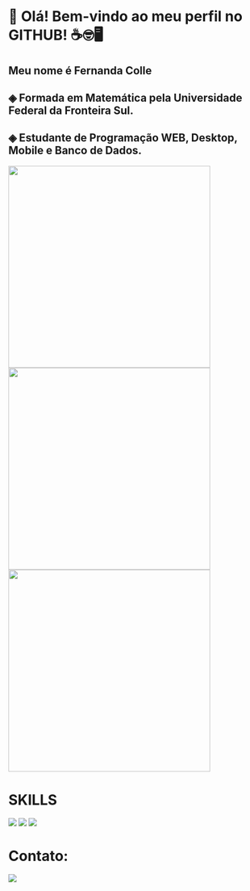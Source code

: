 # 👋 Olá! Bem-vindo ao meu perfil no GITHUB! ☕🤓🖥️

## Meu nome é Fernanda Colle 
## ◈ Formada em Matemática pela Universidade Federal da Fronteira Sul.
## ◈ Estudante de Programação WEB, Desktop, Mobile e Banco de Dados. 

<img src="https://github-readme-stats.vercel.app/api?username=Fer-C98&theme=radical&show_icons=true&hide_border=false&count_private=true" width="400">
<img src="https://github-readme-streak-stats.herokuapp.com/?user=Fer-C98&theme=radical&hide_border=false" width="400">
<img src="https://github-readme-stats.vercel.app/api/top-langs/?username=Fer-C98&theme=radical&show_icons=true&hide_border=false&layout=compact" width="400">

# SKILLS
<img src="https://img.shields.io/badge/Java-ED8B00?style=for-the-badge&logo=openjdk&logoColor=white">
<img src="https://img.shields.io/badge/MySQL-005C84?style=for-the-badge&logo=mysql&logoColor=white">
<img src="https://img.shields.io/badge/HTML-239120?style=for-the-badge&logo=html5&logoColor=white">


# Contato:

<a href="https://www.linkedin.com/in/fernanda-colle/">
  <img src="https://img.shields.io/badge/LinkedIn-0077B5?style=for-the-badge&logo=linkedin&logoColor=white">
</a>
